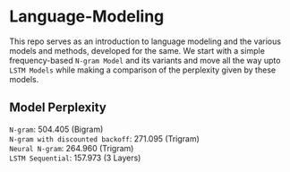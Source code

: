 # Language-Modeling
This repo serves as an introduction to language modeling and the various models and methods, developed for the same. 
We start with a simple frequency-based `N-gram Model` and its variants and move all the way upto `LSTM Models` while making a comparison
of the perplexity given by these models.

## Model Perplexity
`N-gram`: 504.405 (Bigram)<br>
`N-gram with discounted backoff`: 271.095 (Trigram)<br>
`Neural N-gram`: 264.960 (Trigram)<br>
`LSTM Sequential`: 157.973 (3 Layers)<br>
